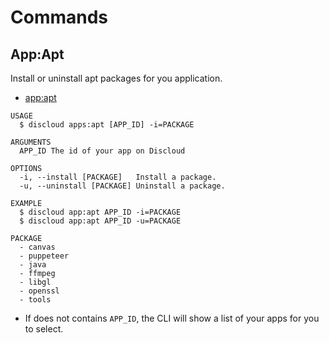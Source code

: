 # Commands

## App:Apt

Install or uninstall apt packages for you application.

- [app:apt](#appapt)

```sh-session
USAGE
  $ discloud apps:apt [APP_ID] -i=PACKAGE

ARGUMENTS
  APP_ID The id of your app on Discloud

OPTIONS
  -i, --install [PACKAGE]   Install a package.
  -u, --uninstall [PACKAGE] Uninstall a package.

EXAMPLE
  $ discloud app:apt APP_ID -i=PACKAGE
  $ discloud app:apt APP_ID -u=PACKAGE

PACKAGE
  - canvas
  - puppeteer
  - java
  - ffmpeg
  - libgl
  - openssl
  - tools
```

- If does not contains `APP_ID`, the CLI will show a list of your apps for you to select.
